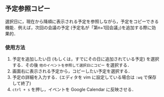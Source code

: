 ## 予定参照コピー
選択日に，現在から降順に表示される予定を参照しながら，予定をコピーできる機能．例えば，次回の会議の予定 (予定名が「第n+1回会議」)を追加する際に効果的．

### 使用方法
1. 予定を追加したい日 (もしくは，すでにその日に追加されている予定) を選択する．その後 `他のイベントを参照して選択日にコピー` を選択する．
2. 画面右に表示される予定から，コピーしたい予定を選択する．
3. 予定の詳細を入力する．(エディタを vim に設定している場合は `:wq` で保存して終了)
4. `ctrl + s` を押し，イベントを Google Calendar に反映させる．